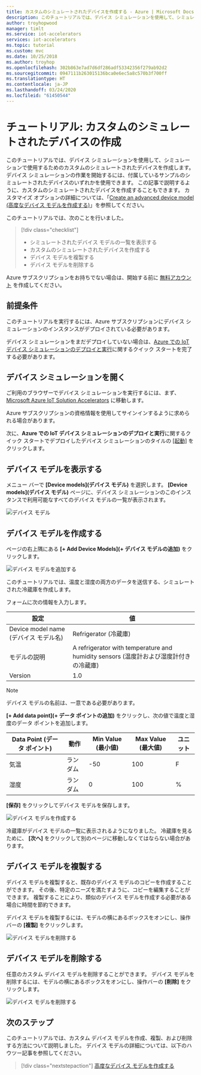 ```yaml
---
title: カスタムのシミュレートされたデバイスを作成する - Azure | Microsoft Docs
description: このチュートリアルでは、デバイス シミュレーションを使用して、シミュレーションで使用するためのカスタムのシミュレートされたデバイスを作成します。
author: troyhopwood
manager: timlt
ms.service: iot-accelerators
services: iot-accelerators
ms.topic: tutorial
ms.custom: mvc
ms.date: 10/25/2018
ms.author: troyhop
ms.openlocfilehash: 302b863e7ad7d6df286adf53342356f279ab92d2
ms.sourcegitcommit: 0947111b263015136bca0e6ec5a8c570b3f700ff
ms.translationtype: HT
ms.contentlocale: ja-JP
ms.lasthandoff: 03/24/2020
ms.locfileid: "61450544"
---
```

# <a name="tutorial-create-a-custom-simulated-device"></a>チュートリアル: カスタムのシミュレートされたデバイスの作成

このチュートリアルでは、デバイス シミュレーションを使用して、シミュレーションで使用するためのカスタムのシミュレートされたデバイスを作成します。 デバイス シミュレーションの作業を開始するには、付属しているサンプルのシミュレートされたデバイスのいずれかを使用できます。 この記事で説明するように、カスタムのシミュレートされたデバイスを作成することもできます。 カスタマイズ オプションの詳細については、「[Create an advanced device model (高度なデバイス モデルを作成する)](iot-accelerators-device-simulation-advanced-device.md)」を参照してください。

このチュートリアルでは、次のことを行いました。

>[!div class="checklist"]
> * シミュレートされたデバイス モデルの一覧を表示する
> * カスタムのシミュレートされたデバイスを作成する
> * デバイス モデルを複製する
> * デバイス モデルを削除する

Azure サブスクリプションをお持ちでない場合は、開始する前に [無料アカウント](https://azure.microsoft.com/free/?WT.mc_id=A261C142F) を作成してください。

## <a name="prerequisites"></a>前提条件

このチュートリアルを実行するには、Azure サブスクリプションにデバイス シミュレーションのインスタンスがデプロイされている必要があります。

デバイス シミュレーションをまだデプロイしていない場合は、[Azure での IoT デバイス シミュレーションのデプロイと実行](quickstart-device-simulation-deploy.md)に関するクイック スタートを完了する必要があります。

## <a name="open-device-simulation"></a>デバイス シミュレーションを開く

ご利用のブラウザーでデバイス シミュレーションを実行するには、まず、[Microsoft Azure IoT Solution Accelerators](https://www.azureiotsolutions.com) に移動します。

Azure サブスクリプションの資格情報を使用してサインインするように求められる場合があります。

次に、**Azure での IoT デバイス シミュレーションのデプロイと実行**に関するクイック スタートでデプロイしたデバイス シミュレーションのタイルの [[起動]](quickstart-device-simulation-deploy.md) をクリックします。

## <a name="view-your-device-models"></a>デバイス モデルを表示する

メニュー バーで **[Device models]\(デバイス モデル\)** を選択します。 **[Device models]\(デバイス モデル\)** ページに、デバイス シミュレーションのこのインスタンスで利用可能なすべてのデバイス モデルの一覧が表示されます。

![デバイス モデル](media/iot-accelerators-device-simulation-create-custom-device/devicemodelnav.png)

## <a name="create-a-device-model"></a>デバイス モデルを作成する

ページの右上隅にある **[+ Add Device Models]\(+ デバイス モデルの追加\)** をクリックします。

![デバイス モデルを追加する](media/iot-accelerators-device-simulation-create-custom-device/devicemodels.png)

このチュートリアルでは、温度と湿度の両方のデータを送信する、シミュレートされた冷蔵庫を作成します。

フォームに次の情報を入力します。

| 設定             | 値                                                |
| ------------------- | ---------------------------------------------------- |
| Device model name (デバイス モデル名)   | Refrigerator (冷蔵庫)                                         |
| モデルの説明   | A refrigerator with temperature and humidity sensors (温度計および湿度計付きの冷蔵庫) |
| Version             | 1.0                                                  |

> [!NOTE]
> デバイス モデルの名前は、一意である必要があります。

**[+ Add data point]\(+ データ ポイントの追加\)** をクリックし、次の値で温度と湿度のデータ ポイントを追加します。

| Data Point (データ ポイント)          | 動作        | Min Value (最小値) | Max Value (最大値) | ユニット |
| ------------------- | --------------- | --------- | --------- | ---- |
| 気温         | ランダム          | -50       | 100       | F    |
| 湿度            | ランダム          | 0         | 100       | %    |

**[保存]** をクリックしてデバイス モデルを保存します。

![デバイス モデルを作成する](media/iot-accelerators-device-simulation-create-custom-device/adddevicemodel.png)

冷蔵庫がデバイス モデルの一覧に表示されるようになりました。 冷蔵庫を見るために、 **[次へ]** をクリックして別のページに移動しなくてはならない場合があります。

## <a name="clone-a-device-model"></a>デバイス モデルを複製する

デバイス モデルを複製すると、既存のデバイス モデルのコピーを作成することができます。 その後、特定のニーズを満たすように、コピーを編集することができます。 複製することにより、類似のデバイス モデルを作成する必要がある場合に時間を節約できます。

デバイス モデルを複製するには、モデルの横にあるボックスをオンにし、操作バーの **[複製]** をクリックします。

![デバイス モデルを削除する](media/iot-accelerators-device-simulation-create-custom-device/clonedevice.png)

## <a name="delete-a-device-model"></a>デバイス モデルを削除する

任意のカスタム デバイス モデルを削除することができます。 デバイス モデルを削除するには、モデルの横にあるボックスをオンにし、操作バーの **[削除]** をクリックします。

![デバイス モデルを削除する](media/iot-accelerators-device-simulation-create-custom-device/deletedevice.png)

## <a name="next-steps"></a>次のステップ

このチュートリアルでは、カスタム デバイス モデルを作成、複製、および削除する方法について説明しました。 デバイス モデルの詳細については、以下のハウツー記事を参照してください。

> [!div class="nextstepaction"]
> [高度なデバイス モデルを作成する](iot-accelerators-device-simulation-advanced-device.md)